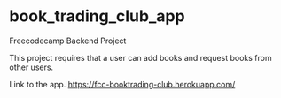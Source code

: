 # book_trading_club_app

Freecodecamp Backend Project

This project requires that a user can add books and request books from other users.


Link to the app. 
https://fcc-booktrading-club.herokuapp.com/
